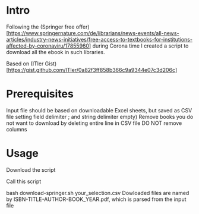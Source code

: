 # Intro

Following the (Springer free offer)[https://www.springernature.com/de/librarians/news-events/all-news-articles/industry-news-initiatives/free-access-to-textbooks-for-institutions-affected-by-coronaviru/17855960]  during Corona time I created a script to download all the ebook in such libraries.

Based on (ITler Gist)[https://gist.github.com/ITler/0a82f3ff858b366c9a9344e07c3d206c]

# Prerequisites
Input file should be based on downloadable Excel sheets, but saved as CSV file setting field delimiter ; and string delimiter empty)
Remove books you do not want to download by deleting entire line in CSV file
DO NOT remove columns

# Usage
Download the script

Call this script

 bash download-springer.sh your_selection.csv
Dowloaded files are named by ISBN-TITLE-AUTHOR-BOOK_YEAR.pdf, which is parsed from the input file

 
